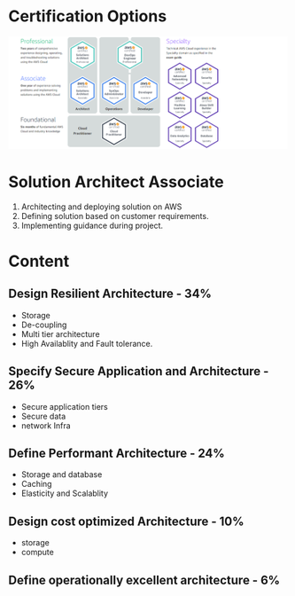 # Certification Options
<img src="https://github.com/Mayank-Mehta/AWS-CSA-Associate/blob/master/Certification_options.PNG">

# Solution Architect Associate

1. Architecting and deploying solution on AWS
2. Defining solution based on customer requirements.
3. Implementing guidance during project.

# Content
 ## Design Resilient Architecture - 34% ##
  - Storage
  - De-coupling
  - Multi tier architecture
  - High Availablity and Fault tolerance.
 
 ## Specify Secure Application and Architecture - 26%  
  - Secure application tiers  
  - Secure data  
  - network Infra  
  
## Define Performant Architecture - 24%
  - Storage and database
  - Caching
  - Elasticity and Scalablity

 ## Design cost optimized Architecture - 10%
  - storage
  - compute

## Define operationally excellent architecture - 6%
  
  
